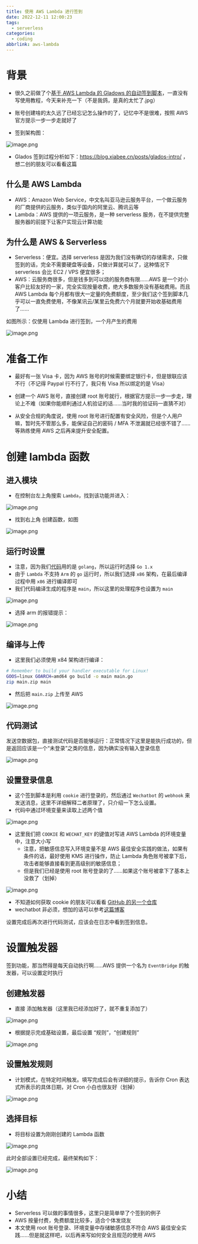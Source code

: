 ```yaml
---
title: 使用 AWS Lambda 进行签到
date: 2022-12-11 12:00:23
tags:
  - serverless
categories:
  - coding
abbrlink: aws-lambda
---
```


<meta name="referrer" content="no-referrer">

# 背景

* 很久之前做了个[基于 AWS Lambda 的 Gladows 的自动签到脚本](https://github.com/xiabee/aws-glados-checkin)，一直没有写使用教程，今天来补充一下（不是我鸽，是真的太忙了.jpg）
* 账号创建啥的太久远了已经忘记怎么操作的了，记忆中不是很难，按照 AWS 官方提示一步一步走就好了

* 签到架构图：

![image.png](https://s3.xiabee.cn/pic/weibo-backup/0084b03xgy1h7hz51nsbbj31pq0rmty1.jpg)

* Glados 签到过程分析如下：https://blog.xiabee.cn/posts/glados-intro/ ，想二创的朋友可以看看这篇

## 什么是 AWS Lambda

* AWS：Amazon Web Service，中文名叫亚马逊云服务平台，一个做云服务的厂商提供的云服务，类似于国内的阿里云、腾讯云等
* Lambda：AWS 提供的一项云服务，是一种 serverless 服务，在不提供完整服务器的前提下让客户实现云计算功能

## 为什么是 AWS & Serverless

* Serverless：便宜。选择 serverless 是因为我们没有确切的存储需求，只做签到的话，完全不需要硬盘等设备，只做计算就可以了，这种情况下 serverless 会比 EC2 / VPS 便宜很多；
* AWS：云服务商很多，但是钱多到可以烧的服务商有限......AWS 是一个对小客户比较友好的一家，完全实现按量收费，绝大多数服务没有基础费用。而且 AWS Lambda 每个月都有很大一定量的免费额度，至少我们这个签到脚本几乎可以一直免费使用，不像某讯云/某里云免费六个月就要开始收基础费用了......



如图所示：仅使用 Lambda 进行签到，一个月产生的费用

![image.png](https://s3.xiabee.cn/pic/weibo-backup/0084b03xgy1h9281y94e0j32780so47z.jpg)



# 准备工作

* 最好有一张 Visa 卡，因为 AWS 账号的时候需要绑定银行卡，但是银联应该不行（不记得 Paypal 行不行了，我只有 Visa 所以绑定的是 Visa）
* 创建一个 AWS 账号，直接创建 root 账号就行，根据官方提示一步一步走，理论上不难（如果你能顺利通过人机验证的话......当时我的验证码一直猜不对）

* 从安全合规的角度说，使用 root 账号进行配置有安全风险，但是个人用户嘛，暂时先不管那么多，能保证自己的密码 / MFA 不泄漏就已经很不错了......等熟练使用 AWS 之后再来提升安全配置。



# 创建 lambda 函数

## 进入模块

* 在控制台左上角搜索 `Lambda`，找到该功能并进入：

<img src="https://s3.xiabee.cn/pic/weibo-backup/0084b03xgy1h928co6a3mj31o00s4an7.jpg" alt="image.png" style="zoom:100%;" />



* 找到右上角 创建函数，如图

<img src="https://s3.xiabee.cn/pic/weibo-backup/0084b03xgy1h928e6c6bvj30ti080gms.jpg" alt="image.png" style="zoom:100%;" />



## 运行时设置

* 注意，因为我们[代码](https://github.com/xiabee/aws-glados-checkin)用的是 `golang`，所以运行时选择 `Go 1.x`
* 由于 `Lambda` 不支持 `Arm` 的 `go` 运行时，所以我们选择 `x86` 架构，在最后编译过程中用 `x86` 进行编译即可
* 我们代码编译生成的程序是 `main`，所以这里的处理程序也设置为 `main`

<img src="https://s3.xiabee.cn/pic/weibo-backup/0084b03xgy1h928sowu2aj31bq0uc7an.jpg" alt="image.png" style="zoom:100%;" />



* 选择 arm 的报错提示：

![image.png](https://s3.xiabee.cn/pic/weibo-backup/0084b03xgy1h928l2lexij31lq060tbk.jpg)



## 编译与上传

* 这里我们必须使用 x84 架构进行编译：

```bash
# Remember to build your handler executable for Linux!
GOOS=linux GOARCH=amd64 go build -o main main.go
zip main.zip main
```



* 然后把 `main.zip` 上传至 AWS

![image.png](https://s3.xiabee.cn/pic/weibo-backup/0084b03xgy1h928mnajx0j32qo16ywvi.jpg)



## 代码测试

发送空数据包，直接测试代码是否能够运行：正常情况下这里是能执行成功的，但是返回应该是一个“未登录”之类的信息，因为确实没有输入登录信息

![image.png](https://s3.xiabee.cn/pic/weibo-backup/0084b03xgy1h928w44oe3j32jo110k3v.jpg)



## 设置登录信息

* 这个签到脚本是利用 `cookie` 进行登录的，然后通过 `Wechatbot` 的 `webhook` 来发送消息，这里不详细解释二者原理了，只介绍一下怎么设置。
* 代码中通过环境变量来读取上述两个值

![image.png](https://s3.xiabee.cn/pic/weibo-backup/0084b03xgy1h9294fbeuuj30jq0460ts.jpg)

* 这里我们把 `COOKIE` 和 `WECHAT_KEY` 的键值对写进 AWS Lambda 的环境变量中，注意大小写
  * 注意，把敏感信息写入环境变量不是 AWS 最佳安全实践的做法，如果有条件的话，最好使用 KMS 进行操作，防止 Lambda 角色账号被拿下后，攻击者能够直接看到更高级别的敏感信息；
  * 但是我们已经是使用 root 账号登录的了......如果这个账号被拿下了基本上没救了（划掉）

<img src="https://s3.xiabee.cn/pic/weibo-backup/0084b03xgy1h92921an2yj31aa0l2wkb.jpg" alt="image.png" style="zoom:100%;" />



* 不知道如何获取 cookie 的朋友可以看看 [GitHub 的另一个仓库](https://github.com/xiabee/glados-checkin#cookie-%E8%8E%B7%E5%8F%96%E6%96%B9%E5%BC%8F)
* wechatbot 非必须，想加的话可以参考[这篇博客](https://blog.xiabee.cn/posts/wechat-bot/)



设置完成后再次进行代码测试，应该会在日志中看到签到信息。



# 设置触发器

签到功能，那当然得是每天自动执行啊......AWS 提供一个名为 `EventBridge` 的触发器，可以设置定时执行

## 创建触发器

* 直接 添加触发器（这里我已经添加好了，就不重复添加了）

<img src="https://s3.xiabee.cn/pic/weibo-backup/0084b03xgy1h929bjj5f5j317y0ocq6v.jpg" alt="image.png" style="zoom:100%;" />



* 根据提示完成基础设置，最后设置 “规则”，“创建规则”

![image.png](https://s3.xiabee.cn/pic/weibo-backup/0084b03xgy1h929dcp93lj32vc0zmaps.jpg)



## 设置触发规则

* 计划模式，在特定时间触发。填写完成后会有详细的提示，告诉你 Cron 表达式所表示的具体日期，对 Cron 小白也很友好（划掉）

<img src="https://s3.xiabee.cn/pic/weibo-backup/0084b03xgy1h929ewv9iaj31r2170tng.jpg" alt="image.png" style="zoom:100%;" />



## 选择目标

* 将目标设置为刚刚创建的 Lambda 函数

<img src="https://s3.xiabee.cn/pic/weibo-backup/0084b03xgy1h929hnoc0nj31pi16yncf.jpg" alt="image.png" style="zoom:100%;" />



此时全部设置已经完成，最终架构如下：

![image.png](https://s3.xiabee.cn/pic/weibo-backup/0084b03xgy1h929j6v3f2j31o40rkdk9.jpg)



# 小结

* Serverless 可以做的事情很多，这里只是简单举了个签到的例子
* AWS 按量付费，免费额度比较多，适合个体发烧友
* 本文使用 root 账号登录、环境变量中存储敏感信息不符合 AWS 最佳安全实践......但是就这样吧，以后再来写如何安全且规范的使用 AWS
